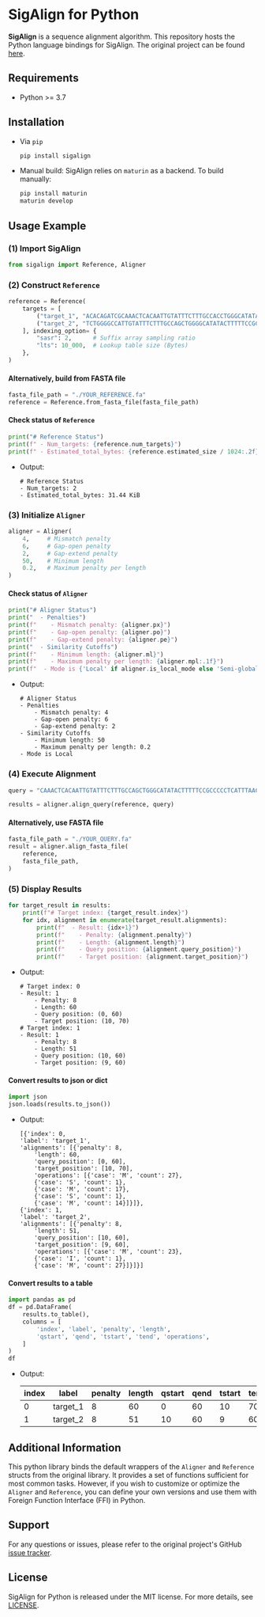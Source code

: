 # SigAlign for Python

**SigAlign** is a sequence alignment algorithm. This repository hosts the Python language bindings for SigAlign. The original project can be found [here](https://github.com/baku4/sigalign).

## Requirements

- Python >= 3.7

## Installation

- Via `pip`

    ```bash
    pip install sigalign
    ```

- Manual build: SigAlign relies on `maturin` as a backend. To build manually:

    ```bash
    pip install maturin
    maturin develop
    ```

## Usage Example

### (1) Import SigAlign

```python
from sigalign import Reference, Aligner
```

### (2) Construct `Reference`

```python
reference = Reference(
    targets = [
        ("target_1", "ACACAGATCGCAAACTCACAATTGTATTTCTTTGCCACCTGGGCATATACTTTTTGCGCCCCCTCATTTA"),
        ("target_2", "TCTGGGGCCATTGTATTTCTTTGCCAGCTGGGGCATATACTTTTTCCGCCCCCTCATTTACGCTCATCAC"),
    ], indexing_option= {
        "sasr": 2,      # Suffix array sampling ratio
        "lts": 10_000,  # Lookup table size (Bytes)
    },
)
```

#### Alternatively, build from FASTA file

```python
fasta_file_path = "./YOUR_REFERENCE.fa"
reference = Reference.from_fasta_file(fasta_file_path)
```

#### Check status of `Reference`

```python
print("# Reference Status")
print(f" - Num_targets: {reference.num_targets}")
print(f" - Estimated_total_bytes: {reference.estimated_size / 1024:.2f} KiB")
```

- Output:

    ```text
    # Reference Status
    - Num_targets: 2
    - Estimated_total_bytes: 31.44 KiB
    ```

### (3) Initialize `Aligner`

```python
aligner = Aligner(
    4,     # Mismatch penalty
    6,     # Gap-open penalty
    2,     # Gap-extend penalty
    50,    # Minimum length
    0.2,   # Maximum penalty per length
)
```

#### Check status of `Aligner`

```python
print("# Aligner Status")
print("  - Penalties")
print(f"    - Mismatch penalty: {aligner.px}")
print(f"    - Gap-open penalty: {aligner.po}")
print(f"    - Gap-extend penalty: {aligner.pe}")
print("  - Similarity Cutoffs")
print(f"    - Minimum length: {aligner.ml}")
print(f"    - Maximum penalty per length: {aligner.mpl:.1f}")
print(f"  - Mode is {'Local' if aligner.is_local_mode else 'Semi-global'}")
```

- Output:

    ```text
    # Aligner Status
    - Penalties
        - Mismatch penalty: 4
        - Gap-open penalty: 6
        - Gap-extend penalty: 2
    - Similarity Cutoffs
        - Minimum length: 50
        - Maximum penalty per length: 0.2
    - Mode is Local
    ```

### (4) Execute Alignment

```python
query = "CAAACTCACAATTGTATTTCTTTGCCAGCTGGGCATATACTTTTTCCGCCCCCTCATTTAACTTCTTGGA"

results = aligner.align_query(reference, query)
```

#### Alternatively, use FASTA file

```python
fasta_file_path = "./YOUR_QUERY.fa"
result = aligner.align_fasta_file(
    reference,
    fasta_file_path,
)
```

### (5) Display Results

```python
for target_result in results:
    print(f"# Target index: {target_result.index}")
    for idx, alignment in enumerate(target_result.alignments):
        print(f"  - Result: {idx+1}")
        print(f"    - Penalty: {alignment.penalty}")
        print(f"    - Length: {alignment.length}")
        print(f"    - Query position: {alignment.query_position}")
        print(f"    - Target position: {alignment.target_position}")
```

- Output:

    ```text
    # Target index: 0
    - Result: 1
        - Penalty: 8
        - Length: 60
        - Query position: (0, 60)
        - Target position: (10, 70)
    # Target index: 1
    - Result: 1
        - Penalty: 8
        - Length: 51
        - Query position: (10, 60)
        - Target position: (9, 60)
    ```

#### Convert results to json or dict

```python
import json
json.loads(results.to_json())
```

- Output:

    ```text
    [{'index': 0,
    'label': 'target_1',
    'alignments': [{'penalty': 8,
        'length': 60,
        'query_position': [0, 60],
        'target_position': [10, 70],
        'operations': [{'case': 'M', 'count': 27},
        {'case': 'S', 'count': 1},
        {'case': 'M', 'count': 17},
        {'case': 'S', 'count': 1},
        {'case': 'M', 'count': 14}]}]},
    {'index': 1,
    'label': 'target_2',
    'alignments': [{'penalty': 8,
        'length': 51,
        'query_position': [10, 60],
        'target_position': [9, 60],
        'operations': [{'case': 'M', 'count': 23},
        {'case': 'I', 'count': 1},
        {'case': 'M', 'count': 27}]}]}]
    ```

#### Convert results to a table

```python
import pandas as pd
df = pd.DataFrame(
    results.to_table(),
    columns = [
        'index', 'label', 'penalty', 'length',
        'qstart', 'qend', 'tstart', 'tend', 'operations',
    ]
)
df
```

- Output:

    | index | label   | penalty | length | qstart | qend | tstart | tend | operations   |
    |-------|---------|---------|--------|--------|------|--------|------|--------------|
    | 0     | target_1| 8       | 60     | 0      | 60   | 10     | 70   | M27S1M17S1M14|
    | 1     | target_2| 8       | 51     | 10     | 60   | 9      | 60   | M23I1M27     |

## Additional Information

This python library binds the default wrappers of the `Aligner` and `Reference` structs from the original library. It provides a set of functions sufficient for most common tasks. However, if you wish to customize or optimize the `Aligner` and `Reference`, you can define your own versions and use them with Foreign Function Interface (FFI) in Python.

## Support

For any questions or issues, please refer to the original project's GitHub [issue tracker](https://github.com/baku4/sigalign/issues).

## License

SigAlign for Python is released under the MIT license. For more details, see [LICENSE](https://github.com/baku4/sigalign/LICENSE).
